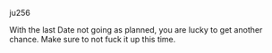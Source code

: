 ju256

With the last Date not going as planned, you are lucky to get another chance. Make sure to not fuck it up this time.
